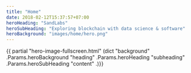 ```yaml
---
title: "Home"
date: 2018-02-12T15:37:57+07:00
heroHeading: "SandLabs"
heroSubHeading: "Exploring blockchain with data science & software"
heroBackground: "images/home/hero.png"
---
```


{{ partial "hero-image-fullscreen.html" (dict "background" .Params.heroBackground "heading" .Params.heroHeading "subheading" .Params.heroSubHeading "content" .)}}

